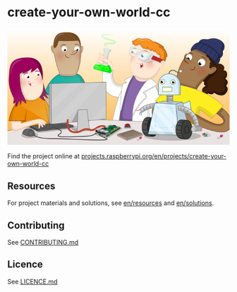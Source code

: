 # create-your-own-world-cc

![create-your-own-world-cc](banner.png)

Find the project online at [projects.raspberrypi.org/en/projects/create-your-own-world-cc](https://projects.raspberrypi.org/en/projects/create-your-own-world-cc)

## Resources
For project materials and solutions, see [en/resources](https://github.com/raspberrypilearning/create-your-own-world-cc/tree/master/en/resources) and [en/solutions](https://github.com/raspberrypilearning/create-your-own-world-cc/tree/master/en/solutions).

## Contributing
See [CONTRIBUTING.md](CONTRIBUTING.md)

## Licence
 See [LICENCE.md](LICENCE.md)